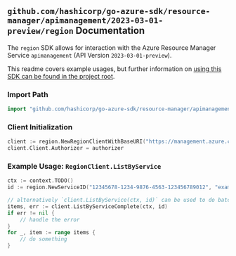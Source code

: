 
## `github.com/hashicorp/go-azure-sdk/resource-manager/apimanagement/2023-03-01-preview/region` Documentation

The `region` SDK allows for interaction with the Azure Resource Manager Service `apimanagement` (API Version `2023-03-01-preview`).

This readme covers example usages, but further information on [using this SDK can be found in the project root](https://github.com/hashicorp/go-azure-sdk/tree/main/docs).

### Import Path

```go
import "github.com/hashicorp/go-azure-sdk/resource-manager/apimanagement/2023-03-01-preview/region"
```


### Client Initialization

```go
client := region.NewRegionClientWithBaseURI("https://management.azure.com")
client.Client.Authorizer = authorizer
```


### Example Usage: `RegionClient.ListByService`

```go
ctx := context.TODO()
id := region.NewServiceID("12345678-1234-9876-4563-123456789012", "example-resource-group", "serviceValue")

// alternatively `client.ListByService(ctx, id)` can be used to do batched pagination
items, err := client.ListByServiceComplete(ctx, id)
if err != nil {
	// handle the error
}
for _, item := range items {
	// do something
}
```
